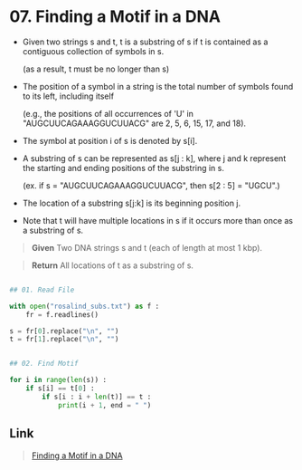 # 07. Finding a Motif in a DNA

* Given two strings s and t, t is a substring of s if t is contained as a contiguous collection of symbols in s.

  (as a result, t must be no longer than s)

* The position of a symbol in a string is the total number of symbols found to its left, including itself 

  (e.g., the positions of all occurrences of 'U' in "AUGCUUCAGAAAGGUCUUACG" are 2, 5, 6, 15, 17, and 18). 

* The symbol at position i of s is denoted by s[i].

* A substring of s can be represented as s[j : k], where j and k represent the starting and ending positions of the substring in s.
  
  (ex. if s = "AUGCUUCAGAAAGGUCUUACG", then s[2 : 5] = "UGCU".)

* The location of a substring s[j:k] is its beginning position j.

* Note that t will have multiple locations in s if it occurs more than once as a substring of s.


> **Given**
> Two DNA strings s and t (each of length at most 1 kbp).

> **Return**
> All locations of t as a substring of s.
 
```python

## 01. Read File

with open("rosalind_subs.txt") as f :
	fr = f.readlines()

s = fr[0].replace("\n", "")
t = fr[1].replace("\n", "")


## 02. Find Motif

for i in range(len(s)) :
	if s[i] == t[0] :
		if s[i : i + len(t)] == t :
			print(i + 1, end = " ")

```


## Link

> [Finding a Motif in a DNA](http://rosalind.info/problems/subs/)
